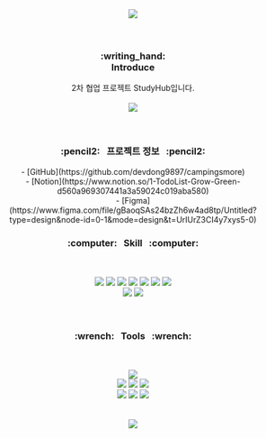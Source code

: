 <div align="center">
  <img src="https://capsule-render.vercel.app/api?type=waving&color=0:e69138,100:D2B48C&height=200&section=header&text=Study%20Hub&fontSize=90&fontColor=fff"" />
</div>
<br/>
<br/>
<div align="center">  
  <h3>
<!--    :tent:<br/> -->
    :writing_hand: <br/>
    Introduce
  </h3>
</div> 
<div align="center"> 
 2차 협업 프로젝트 StudyHub입니다. <br/>
   <br/>
</div>

<div align="center">
 <img src=https://raw.githubusercontent.com/jd0097/study-hub/main/public/images/video.gif />
</div>
<!-- ![Wondershare_Filmora_UhF6y4V4gc](https://github.com/LSYbuilds/campingsmore/assets/130975837/1ac4efe4-153e-4a82-bad7-42e068452251) -->



<br/>
<br/>
<div align="center">
<h3>
  :pencil2:&nbsp;&nbsp;&nbsp;프로젝트 정보&nbsp;&nbsp;&nbsp;:pencil2:
</h3>
</div>

<div align="center">
  - [GitHub](https://github.com/devdong9897/campingsmore) <br/>
  - [Notion](https://www.notion.so/1-TodoList-Grow-Green-d560a969307441a3a59024c019aba580) <br/>
  - [Figma] (https://www.figma.com/file/gBaoqSAs24bzZh6w4ad8tp/Untitled?type=design&node-id=0-1&mode=design&t=UrIUrZ3CI4y7xys5-0)
</div>

<div align="center">
  <h3>
    :computer:&nbsp;&nbsp;&nbsp;Skill&nbsp;&nbsp;&nbsp;:computer:
  </h3>
</div>
<br/>
<br/>

<div align="center">
    <img src="https://img.shields.io/badge/React-61DAFB?style=flat&logo=React&logoColor=white"/>
    <img src="https://img.shields.io/badge/css3-1572B6?style=flat&logo=css3&logoColor=white"/>
    <img src="https://img.shields.io/badge/javascript-F7DF1E?style=flat&logo=javascript&logoColor=white"/>
    <img src="https://img.shields.io/badge/React Router-CA4245?style=flat&logo=React Router&logoColor=white"/>
    <img src="https://img.shields.io/badge/sass-CC6699?style=flat&logo=sass&logoColor=white"/>
    <img src="https://img.shields.io/badge/FontAwesome-528DD7?style=flat&logo=FontAwesome&logoColor=white"/>
    <img src="https://img.shields.io/badge/Axios-5A29E4?style=flat&logo=Axios&logoColor=white"/> <br/>
    <img src="https://img.shields.io/badge/Redux-764ABC?style=flat&logo=Redux&logoColor=white"/
    <img src="https://img.shields.io/badge/ESLint-4B32C3?style=flat&logo=ESLint&logoColor=white"/>
    <img src="https://img.shields.io/badge/Prettier-F7B93E?style=flat&logo=Prettier&logoColor=white"/>

</div>
<br/>
<br/>
 
<div align="center">  
  <h3>
    :wrench:&nbsp;&nbsp;&nbsp;Tools&nbsp;&nbsp;&nbsp;:wrench:
  </h3>
</div>
<br/>
<br/>
<div align="center">
  <img src="https://img.shields.io/badge/Visual Studio Code-007ACC?style=flat&logo=visualstudiocode&logoColor=fff"/>
  <br/>
  <img src="https://img.shields.io/badge/Git-F05032?style=flat&logo=git&logoColor=fff"/>
  <img src="https://img.shields.io/badge/GitHub-181717?style=flat&logo=github&logoColor=fff"/>  
  <img src="https://img.shields.io/badge/Sourcetree-0052CC?style=flat&logo=sourcetree&logoColor=fff"/>
  <br/>
  <img src="https://img.shields.io/badge/Slack-4A154B?style=flat&logo=slack&logoColor=fff"/>
  <img src="https://img.shields.io/badge/Figma-F24E1E?style=flat&logo=slack&logoColor=fff"/>
  <img src="https://img.shields.io/badge/Notion-000000?style=flat&logo=slack&logoColor=fff"/> 
</div>
<br/>
<br/>

<div align="center">
  <img src="https://capsule-render.vercel.app/api?type=waving&color=0:e69138,100:D2B48C&height=200&section=footer" />
</div>

